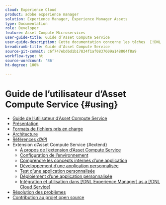 ```yaml
---
cloud: Experience Cloud
product: adobe experience manager
solution: Experience Manager, Experience Manager Assets
type: Documentation
role: Developer
feature: Asset Compute Microservices
user-guide-title: Guide d’Asset Compute Service
user-guide-description: Cette documentation concerne les tâches  [!DNL Asset Compute Service]  telles que le développement, la gestion, le déploiement et le dépannage de votre code personnalisé.
breadcrumb-title: Guide d’Asset Compute Service
source-git-commit: c6f747ebd6d1b17834f1af0837609a148804f8a9
workflow-type: ht
source-wordcount: '86'
ht-degree: 100%

---
```



# Guide de l’utilisateur d’Asset Compute Service {#using}

+ [Guide de l’utilisateur d’Asset Compute Service](home.md)
+ [Présentation](introduction.md)
+ [Formats de fichiers pris en charge](https://experienceleague.adobe.com/fr/docs/experience-manager-cloud-service/content/assets/file-format-support)
+ [Architecture](architecture.md)
+ [Références d’API](api.md)
+ Extension d’Asset Compute Service {#extend}
   + [À propos de l’extension d’Asset Compute Service](understand-extensibility.md)
   + [Configuration de l’environnement](setup-environment.md)
   + [Comprendre les concepts internes d’une application](custom-application-internals.md)
   + [Développement d’une application personnalisée](develop-custom-application.md)
   + [Test d’une application personnalisée](test-custom-application.md)
   + [Déploiement d’une application personnalisée](deploy-custom-application.md)
   + [Intégration et utilisation dans  [!DNL Experience Manager]  as a  [!DNL Cloud Service]](https://experienceleague.adobe.com/fr/docs/experience-manager-cloud-service/content/assets/asset-microservices-overview)
+ [Résolution des problèmes](troubleshooting.md)
+ [Contribution au projet open source](contribute-to-compute-service.md)
